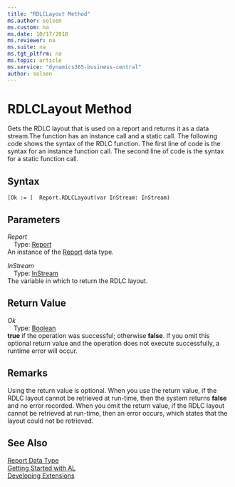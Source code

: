 ```yaml
---
title: "RDLCLayout Method"
ms.author: solsen
ms.custom: na
ms.date: 10/17/2018
ms.reviewer: na
ms.suite: na
ms.tgt_pltfrm: na
ms.topic: article
ms.service: "dynamics365-business-central"
author: solsen
---
```

[//]: # (START>DO_NOT_EDIT)
[//]: # (IMPORTANT:Do not edit any of the content between here and the END>DO_NOT_EDIT.)
[//]: # (Any modifications should be made in the .xml files in the ModernDev repo.)
# RDLCLayout Method
Gets the RDLC layout that is used on a report and returns it as a data stream.The function has an instance call and a static call. The following code shows the syntax of the RDLC function. The first line of code is the syntax for an instance function call. The second line of code is the syntax for a static function call.

## Syntax
```
[Ok := ]  Report.RDLCLayout(var InStream: InStream)
```
## Parameters
*Report*  
&emsp;Type: [Report](report-data-type.md)  
An instance of the [Report](report-data-type.md) data type.  

*InStream*  
&emsp;Type: [InStream](../instream/instream-data-type.md)  
The variable in which to return the RDLC layout.
          


## Return Value
*Ok*  
&emsp;Type: [Boolean](../boolean/boolean-data-type.md)  
**true** if the operation was successful; otherwise **false**.  If you omit this optional return value and the operation does not execute successfully, a runtime error will occur.    


[//]: # (IMPORTANT: END>DO_NOT_EDIT)

  
## Remarks  
 Using the return value is optional. When you use the return value, if the RDLC layout cannot be retrieved at run-time, then the system returns **false** and no error recorded. When you omit the return value, if the RDLC layout cannot be retrieved at run-time, then an error occurs, which states that the layout could not be retrieved. 

## See Also
[Report Data Type](report-data-type.md)  
[Getting Started with AL](../../devenv-get-started.md)  
[Developing Extensions](../../devenv-dev-overview.md)